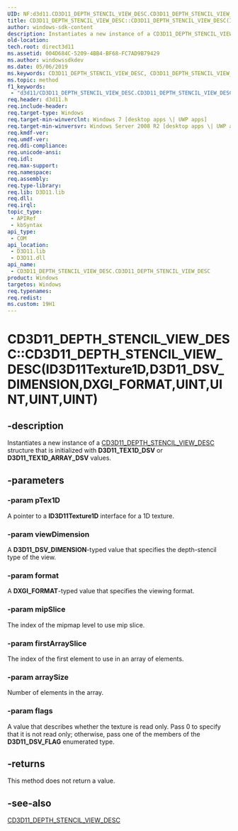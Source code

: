 ```yaml
---
UID: NF:d3d11.CD3D11_DEPTH_STENCIL_VIEW_DESC.CD3D11_DEPTH_STENCIL_VIEW_DESC(ID3D11Texture1D,D3D11_DSV_DIMENSION,DXGI_FORMAT,UINT,UINT,UINT,UINT)
title: CD3D11_DEPTH_STENCIL_VIEW_DESC::CD3D11_DEPTH_STENCIL_VIEW_DESC(ID3D11Texture1D,D3D11_DSV_DIMENSION,DXGI_FORMAT,UINT,UINT,UINT,UINT) (d3d11.h)
author: windows-sdk-content
description: Instantiates a new instance of a CD3D11_DEPTH_STENCIL_VIEW_DESC structure that is initialized with D3D11_TEX1D_DSV or D3D11_TEX1D_ARRAY_DSV values.
old-location: 
tech.root: direct3d11
ms.assetid: 004D684C-5209-4BB4-BF68-FC7AD9B79429
ms.author: windowssdkdev
ms.date: 05/06/2019
ms.keywords: CD3D11_DEPTH_STENCIL_VIEW_DESC, CD3D11_DEPTH_STENCIL_VIEW_DESC interface [Direct3D 11],CD3D11_DEPTH_STENCIL_VIEW_DESC method, CD3D11_DEPTH_STENCIL_VIEW_DESC method [Direct3D 11], CD3D11_DEPTH_STENCIL_VIEW_DESC method [Direct3D 11],CD3D11_DEPTH_STENCIL_VIEW_DESC interface, CD3D11_DEPTH_STENCIL_VIEW_DESC.CD3D11_DEPTH_STENCIL_VIEW_DESC, CD3D11_DEPTH_STENCIL_VIEW_DESC.CD3D11_DEPTH_STENCIL_VIEW_DESC(ID3D11Texture1D,D3D11_DSV_DIMENSION,DXGI_FORMAT,UINT,UINT,UINT,UINT), CD3D11_DEPTH_STENCIL_VIEW_DESC::CD3D11_DEPTH_STENCIL_VIEW_DESC, CD3D11_DEPTH_STENCIL_VIEW_DESC::CD3D11_DEPTH_STENCIL_VIEW_DESC(ID3D11Texture1D,D3D11_DSV_DIMENSION,DXGI_FORMAT,UINT,UINT,UINT,UINT), CD3D11_DEPTH_STENCIL_VIEW_DESC::CD3D11_DEPTH_STENCIL_VIEW_DESC(const D3D11_DEPTH_STENCIL_VIEW_DESC&), d3d11/CD3D11_DEPTH_STENCIL_VIEW_DESC::CD3D11_DEPTH_STENCIL_VIEW_DESC, direct3d11.cd3d11_depth_stencil_view_desc_cd3d11_depth_stencil_view_desc_d3d11_depth_stencil_view_desc_
ms.topic: method
f1_keywords: 
 - "d3d11/CD3D11_DEPTH_STENCIL_VIEW_DESC.CD3D11_DEPTH_STENCIL_VIEW_DESC"
req.header: d3d11.h
req.include-header: 
req.target-type: Windows
req.target-min-winverclnt: Windows 7 [desktop apps \| UWP apps]
req.target-min-winversvr: Windows Server 2008 R2 [desktop apps \| UWP apps]
req.kmdf-ver: 
req.umdf-ver: 
req.ddi-compliance: 
req.unicode-ansi: 
req.idl: 
req.max-support: 
req.namespace: 
req.assembly: 
req.type-library: 
req.lib: D3D11.lib
req.dll: 
req.irql: 
topic_type:
 - APIRef
 - kbSyntax
api_type:
 - COM
api_location:
 - D3D11.lib
 - D3D11.dll
api_name:
 - CD3D11_DEPTH_STENCIL_VIEW_DESC.CD3D11_DEPTH_STENCIL_VIEW_DESC
product: Windows
targetos: Windows
req.typenames: 
req.redist: 
ms.custom: 19H1
---
```


# CD3D11_DEPTH_STENCIL_VIEW_DESC::CD3D11_DEPTH_STENCIL_VIEW_DESC(ID3D11Texture1D,D3D11_DSV_DIMENSION,DXGI_FORMAT,UINT,UINT,UINT,UINT)

## -description

Instantiates a new instance of a <a href="https://docs.microsoft.com/previous-versions/windows/desktop/legacy/jj151639(v=vs.85)">CD3D11_DEPTH_STENCIL_VIEW_DESC</a> structure that is initialized with **D3D11_TEX1D_DSV** or **D3D11_TEX1D_ARRAY_DSV** values.

## -parameters

### -param pTex1D

A pointer to a **ID3D11Texture1D** interface for a 1D texture.

### -param viewDimension

A **D3D11_DSV_DIMENSION**-typed value that specifies the depth-stencil type of the view.

### -param format

A **DXGI_FORMAT**-typed value that specifies the viewing format.

### -param mipSlice

The index of the mipmap level to use mip slice.

### -param firstArraySlice

The index of the first element to use in an array of elements.

### -param arraySize

Number of elements in the array.

### -param flags

A value that describes whether the texture is read only.
Pass 0 to specify that it is not read only; otherwise, pass one of the members of the **D3D11_DSV_FLAG** enumerated type.

## -returns

This method does not return a value.

## -see-also

<a href="https://docs.microsoft.com/previous-versions/windows/desktop/legacy/jj151639(v=vs.85)">CD3D11_DEPTH_STENCIL_VIEW_DESC</a>
